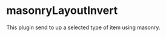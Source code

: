 masonryLayoutInvert
===================

This plugin send to up a selected type of item using masonry. 